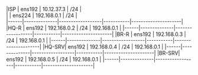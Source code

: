 |ISP   |    ens192    |    10.12.37.3    |    /24    |    
|      |    ens224    |    192.168.0.1   |    /24    |   
|------|--------------|------------------|-----------|---------------------|  
|HQ-R  |    ens192    |    192.168.0.2   |    /24    |    192.168.0.1      |
|------|--------------|------------------|-----------|---------------------|
|BR-R  |    ens192    |    192.168.0.3   |    /24    |    192.168.0.1      |
|------|--------------|------------------|-----------|---------------------|
|HQ-SRV|    ens192    |    192.168.0.4   |    /24    |    192.168.0.1      |
|------|--------------|------------------|-----------|---------------------|
|BR-SRV|    ens192    |    192.168.0.5   |    /24    |    192.168.0.1      |
|------|--------------|------------------|-----------|---------------------|
